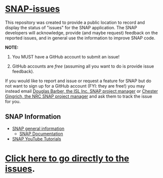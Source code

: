 # [SNAP-issues](https://github.com/NRC-Research/SNAP-issues/issues)

This repository was created to provide a public location to record and display the status of "issues" for the SNAP application.  The SNAP developers will acknowledge, provide (and maybe request) feedback on the reported issues, and in general use the information to improve SNAP code.

**NOTE:** 
1. You MUST have a GitHub account to submit an issue!  

2. GitHub accounts are *free* (assuming all you want to do is provide issue feedback).

If you would like to report and issue or request a feature for SNAP but do not want to sign up for a GitHub account (FYI: they are free!) you may instead email [Douglas Barber, the ISL Inc. SNAP project manager](mailto:dbarber@islinc.com?subject=SNAP%20issue%20request%20via%20GitHub) or [Chester Gingrich, the NRC SNAP project manager](mailto:Chester.Gingrich@nrc.gov?subject=SNAP%20issue%20request%20via%20GitHub) and ask them to track the issue for you.

## SNAP Information

* [SNAP general information](https://www.snaphome.com)
  * [SNAP Documentation](https://www.snaphome.com/snap/docs/index.jsp)
* [SNAP YouTube Tutorials](https://www.youtube.com/@snaptutorials8327)
  

# [Click here to go directly to the issues](https://github.com/NRC-Research/SNAP-issues/issues).
